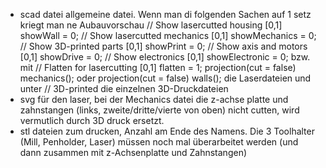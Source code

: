 - scad datei allgemeine datei. Wenn man di folgenden Sachen auf 1 setz kriegt man ne Aubauvorschau
  // Show lasercutted housing [0,1]
  showWall = 0;
  // Show lasercutted mechanics [0,1]
  showMechanics = 0;
  // Show 3D-printed parts [0,1]
  showPrint = 0;
  // Show axis and motors [0,1]
  showDrive = 0;
  // Show electronics [0,1]
  showElectronic = 0;
  bzw. mit // Flatten for lasercutting [0,1] flatten = 1;
  projection(cut = false) mechanics();
  oder
  projection(cut = false) walls();
  die Laserdateien und unter // 3D-printed die einzelnen 3D-Druckdateien
- svg für den laser, bei der Mechanics datei die z-achse platte und zahnstangen
  (links, zweite/dritte/vierte von oben) nicht cutten, wird vermutlich durch 3D druck ersetzt.
-  stl dateien zum drucken, Anzahl am Ende des Namens. Die 3 Toolhalter (Mill, Penholder, Laser)
  müssen noch mal überarbeitet werden (und dann zusammen mit z-Achsenplatte und Zahnstangen) 
